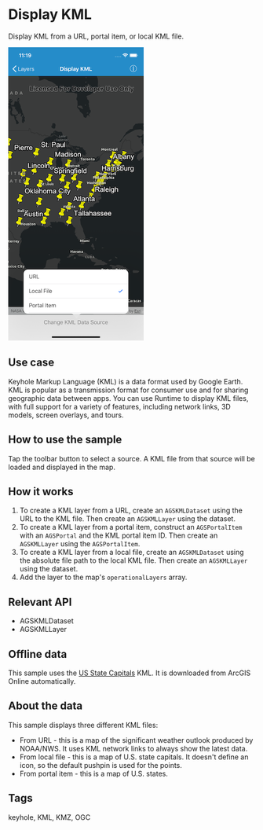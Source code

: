 # Display KML

Display KML from a URL, portal item, or local KML file.

![Display KML sample](display-kml.png)

## Use case

Keyhole Markup Language (KML) is a data format used by Google Earth. KML is popular as a transmission format for consumer use and for sharing geographic data between apps. You can use Runtime to display KML files, with full support for a variety of features, including network links, 3D models, screen overlays, and tours.

## How to use the sample

Tap the toolbar button to select a source. A KML file from that source will be loaded and displayed in the map.

## How it works

1. To create a KML layer from a URL, create an `AGSKMLDataset` using the URL to the KML file. Then create an `AGSKMLLayer` using the dataset.
2. To create a KML layer from a portal item, construct an `AGSPortalItem` with an `AGSPortal` and the KML portal item ID. Then create an `AGSKMLLayer` using the `AGSPortalItem`.
3. To create a KML layer from a local file, create an `AGSKMLDataset` using the absolute file path to the local KML file. Then create an `AGSKMLLayer` using the dataset.
4. Add the layer to the map's `operationalLayers` array.

## Relevant API

* AGSKMLDataset
* AGSKMLLayer

## Offline data

This sample uses the [US State Capitals](https://www.arcgis.com/home/item.html?id=324e4742820e46cfbe5029ff2c32cb1f) KML. It is downloaded from ArcGIS Online automatically.

## About the data

This sample displays three different KML files:

* From URL - this is a map of the significant weather outlook produced by NOAA/NWS. It uses KML network links to always show the latest data.
* From local file - this is a map of U.S. state capitals. It doesn't define an icon, so the default pushpin is used for the points.
* From portal item - this is a map of U.S. states.

## Tags

keyhole, KML, KMZ, OGC
